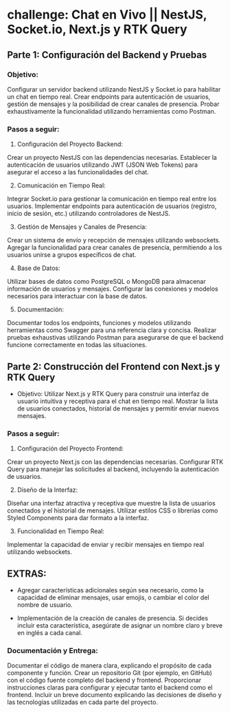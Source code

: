 # challenge: Chat en Vivo || NestJS, Socket.io, Next.js y RTK Query

## Parte 1: Configuración del Backend y Pruebas

### Objetivo:
Configurar un servidor backend utilizando NestJS y Socket.io para habilitar un chat en tiempo real. Crear endpoints para autenticación de usuarios, gestión de mensajes y la posibilidad de crear canales de presencia. Probar exhaustivamente la funcionalidad utilizando herramientas como Postman.

### Pasos a seguir:

1. Configuración del Proyecto Backend:

Crear un proyecto NestJS con las dependencias necesarias.
Establecer la autenticación de usuarios utilizando JWT (JSON Web Tokens) para asegurar el acceso a las funcionalidades del chat.

2. Comunicación en Tiempo Real:

Integrar Socket.io para gestionar la comunicación en tiempo real entre los usuarios.
Implementar endpoints para autenticación de usuarios (registro, inicio de sesión, etc.) utilizando controladores de NestJS.

3. Gestión de Mensajes y Canales de Presencia:

Crear un sistema de envío y recepción de mensajes utilizando websockets.
Agregar la funcionalidad para crear canales de presencia, permitiendo a los usuarios unirse a grupos específicos de chat.

4. Base de Datos:

Utilizar bases de datos como PostgreSQL o MongoDB para almacenar información de usuarios y mensajes.
Configurar las conexiones y modelos necesarios para interactuar con la base de datos.

5. Documentación:

Documentar todos los endpoints, funciones y modelos utilizando herramientas como Swagger para una referencia clara y concisa.
Realizar pruebas exhaustivas utilizando Postman para asegurarse de que el backend funcione correctamente en todas las situaciones.

## Parte 2: Construcción del Frontend con Next.js y RTK Query

- Objetivo:
Utilizar Next.js y RTK Query para construir una interfaz de usuario intuitiva y receptiva para el chat en tiempo real. Mostrar la lista de usuarios conectados, historial de mensajes y permitir enviar nuevos mensajes.

### Pasos a seguir:

1. Configuración del Proyecto Frontend:

Crear un proyecto Next.js con las dependencias necesarias.
Configurar RTK Query para manejar las solicitudes al backend, incluyendo la autenticación de usuarios.

2. Diseño de la Interfaz:

Diseñar una interfaz atractiva y receptiva que muestre la lista de usuarios conectados y el historial de mensajes.
Utilizar estilos CSS o librerías como Styled Components para dar formato a la interfaz.

3. Funcionalidad en Tiempo Real:

Implementar la capacidad de enviar y recibir mensajes en tiempo real utilizando websockets.


## EXTRAS:

- Agregar características adicionales según sea necesario, como la capacidad de eliminar mensajes, usar emojis, o cambiar el color del nombre de usuario.

- Implementación de la creación de canales de presencia. Si decides incluir esta característica, asegúrate de asignar un nombre claro y breve en inglés a cada canal.

### Documentación y Entrega:

Documentar el código de manera clara, explicando el propósito de cada componente y función.
Crear un repositorio Git (por ejemplo, en GitHub) con el código fuente completo del backend y frontend.
Proporcionar instrucciones claras para configurar y ejecutar tanto el backend como el frontend.
Incluir un breve documento explicando las decisiones de diseño y las tecnologías utilizadas en cada parte del proyecto.








